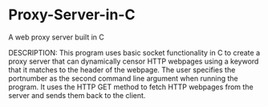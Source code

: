 # Proxy-Server-in-C
A web proxy server built in C

DESCRIPTION: This program uses basic socket functionality in C to create a proxy server that can dynamically censor HTTP webpages using a keyword that it matches to the header of the webpage. The user specifies the portnumber as the second command line argument when running the program. It uses the HTTP GET method to fetch HTTP webpages from the server and sends them back to the client.
